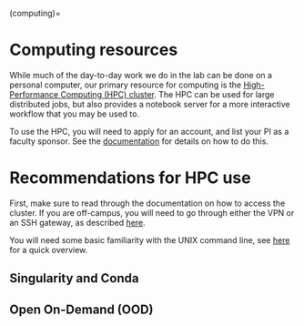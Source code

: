 (computing)=
# Computing resources

While much of the day-to-day work we do in the lab can be done on a personal computer, our primary resource
for computing is the [High-Performance Computing (HPC) cluster](https://sites.google.com/nyu.edu/nyu-hpc).
The HPC can be used for large distributed jobs, but also provides a notebook server for a more interactive
workflow that you may be used to.

To use the HPC, you will need to apply for an account, and list your PI as a faculty sponsor.
See the [documentation](https://sites.google.com/nyu.edu/nyu-hpc/accessing-hpc/getting-and-renewing-an-account) for details on how to do this.

# Recommendations for HPC use

First, make sure to read through the documentation on how to access the cluster.
If you are off-campus, you will need to go through either the VPN or an SSH gateway, as described [here](https://sites.google.com/nyu.edu/nyu-hpc/accessing-hpc#h.5v318r5hu99p).

You will need some basic familiarity with the UNIX command line, see [here](unix) for a quick overview.


## Singularity and Conda



## Open On-Demand (OOD)

